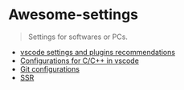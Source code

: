 # Awesome-settings
> Settings for softwares or PCs.

- [vscode settings and plugins recommendations](https://github.com/willsnowdev/Awesome-settings/tree/master/vscode-settings)
- [Configurations for C/C++ in vscode](https://github.com/willsnowdev/Awesome-settings/tree/master/vscode-settings)
- [Git configurations](https://github.com/willsnowdev/Awesome-settings/tree/master/Git)
- [SSR](https://github.com/willsnowdev/Awesome-settings/tree/master/SSR)
